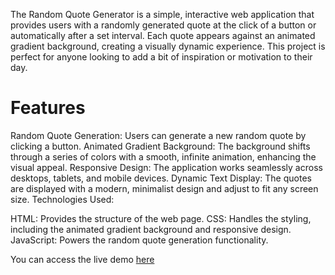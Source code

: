 The Random Quote Generator is a simple, interactive web application that provides users with a randomly generated quote at the click of a button or automatically after a set interval. Each quote appears against an animated gradient background, creating a visually dynamic experience. This project is perfect for anyone looking to add a bit of inspiration or motivation to their day.

# Features
Random Quote Generation: Users can generate a new random quote by clicking a button.
Animated Gradient Background: The background shifts through a series of colors with a smooth, infinite animation, enhancing the visual appeal.
Responsive Design: The application works seamlessly across desktops, tablets, and mobile devices.
Dynamic Text Display: The quotes are displayed with a modern, minimalist design and adjust to fit any screen size.
Technologies Used:

HTML: Provides the structure of the web page.
CSS: Handles the styling, including the animated gradient background and responsive design.
JavaScript: Powers the random quote generation functionality.

You can access the live demo [here](https://codepen.io/grealish/pen/KKOgMgX)
